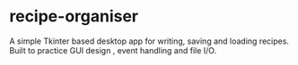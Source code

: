 # recipe-organiser
A simple Tkinter based desktop app for writing, saving and loading recipes. Built to practice GUI design , event handling and file I/O.
